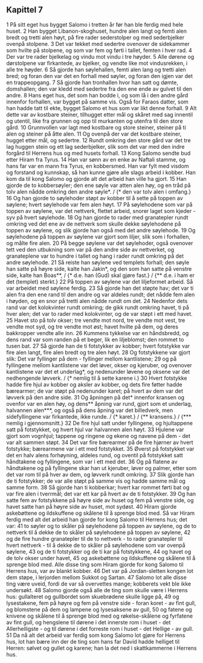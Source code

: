 ## Kapittel 7

1 På sitt eget hus bygget Salomo i tretten år før han ble ferdig med hele huset.
2 Han bygget Libanon-skoghuset, hundre alen langt og femti alen bredt og tretti alen høyt, på fire rader sederstolper og med sederbjelker ovenpå stolpene.
3 Det var tekket med sedertre ovenover de sidekammer som hvilte på stolpene, og som var fem og førti i tallet, femten i hver rad.
4 Der var tre rader bjelkelag og vindu mot vindu i tre høyder.
5 Alle dørene og dørstolpene var firkantede, av bjelker, og vendte like mot vindusrekken, i alle tre høyder.
6 Så gjorde han søylehallen, femti alen lang og tretti alen bred; og foran den var det en forhall med søyler, og foran den igjen var det en trappeopgang.
7 Så gjorde han tronhallen hvor han satt og dømte, domshallen; den var kledd med sedertre fra den ene ende av gulvet til den andre.
8 Hans eget hus, det som han bodde i, og som lå i den andre gård innenfor forhallen, var bygget på samme vis. Også for Faraos datter, som han hadde tatt til ekte, bygget Salomo et hus som var likt denne forhall.
9 Alt dette var av kostbare steiner, tilhugget etter mål og skåret med sag innentil og utentil, like fra grunnen og opp til murkanten og utenfra til den store gård.
10 Grunnvollen var lagt med kostbare og store steiner, steiner på ti alen og steiner på åtte alen.
11 Og ovenpå der var det kostbare steiner, hugget etter mål, og sedertre.
12 Rundt omkring den store gård var det tre lag huggen stein og ett lag sederbjelker, slik som det var med den indre forgård til Herrens hus og med husets forhall.
13 Kong Salomo sendte bud etter Hiram fra Tyrus.
14 Han var sønn av en enke av Naftali stamme, og hans far var en mann fra Tyrus, en kobbersmed. Han var fylt med visdom og forstand og kunnskap, så han kunne gjøre alle slags arbeid i kobber. Han kom da til kong Salomo og gjorde alt det arbeid han ville ha gjort.
15 Han gjorde de to kobbersøyler; den ene søyle var atten alen høy, og en tråd på tolv alen nådde omkring den andre søyle*. / {* den var tolv alen i omfang.}
16 Og han gjorde to søylehoder støpt av kobber til å sette på toppen av søylene; hvert søylehode var fem alen høyt.
17 På søylehodene som var på toppen av søylene, var det nettverk, flettet arbeid, snorer laget som kjeder - syv på hvert søylehode.
18 Og han gjorde to rader med granatepler rundt omkring ved det ene av de nettverk som skulle dekke søylehodene på toppen av søylene, og slik gjorde han også med det andre søylehode.
19 Og søylehodene på toppen av søylene var gjort som liljer, slik som i forhallen, og målte fire alen.
20 På begge søylene var det søylehoder, også ovenover tett ved den utbukning som var på den andre side av nettverket, og granateplene var to hundre i tallet og hang i rader rundt omkring på det andre søylehode.
21 Så reiste han søylene ved templets forhall; den søyle han satte på høyre side, kalte han Jakin*, og den som han satte på venstre side, kalte han Boas**, / {* d.e. han (Gud) skal gjøre fast.} / {** d.e. i ham er det (templet) sterkt.}
22 På toppen av søylene var det liljeformet arbeid. Så var arbeidet med søylene ferdig.
23 Så gjorde han det støpte hav; det var ti alen fra den ene rand til den andre og var aldeles rundt; det nådde fem alen i høyden, og en snor på tretti alen nådde rundt om det.
24 Nedenfor dets rand var det kolokvinter rundt omkring; de gikk rundt omkring havet, ti på hver alen; det var to rader med kolokvinter, og de var støpt i ett med havet.
25 Havet sto på tolv okser; tre vendte mot nord, tre vendte mot vest, tre vendte mot syd, og tre vendte mot øst; havet hvilte på dem, og deres bakkropper vendte alle inn.
26 Kummens tykkelse var en håndsbredd, og dens rand var som randen på et beger, lik en liljeblomst; den rommet to tusen bat.
27 Så gjorde han de ti fotstykker av kobber; hvert fotstykke var fire alen langt, fire alen bredt og tre alen høyt.
28 Og fotstykkene var gjort slik: Det var fyllinger på dem - fyllinger mellom kantlistene;
29 og på fyllingene mellom kantlistene var det løver, okser og kjeruber, og ovenover kantlistene var det et underlag*, og nedenunder løvene og oksene var det nedhengende løvverk. / {* nemlig til å sette karene i.}
30 Hvert fotstykke hadde fire hjul av kobber og aksler av kobber, og dets fire føtter hadde bærearmer; de var støpt på nedenunder karet; på hvert av dem var det løvverk på den andre side.
31 Og åpningen på det* innenfor kransen og ovenfor var en alen høy, og dens** åpning var rund, gjort som et underlag, halvannen alen***, og også på dens åpning var det billedverk, men sidefyllingene var firkantede, ikke runde. / {* karet.} / {** kransens.} / {*** nemlig i gjennomsnitt.}
32 De fire hjul satt under fyllingene, og hjultappene satt på fotstykket, og hvert hjul var halvannen alen høyt.
33 Hjulene var gjort som vognhjul; tappene og ringene og ekene og navene på dem - det var alt sammen støpt.
34 Det var fire bærearmer på de fire hjørner av hvert fotstykke; bærearmene var i ett med fotstykket.
35 Øverst på fotstykket var det en halv alens forhøyning, aldeles rund, og oventil på fotstykket satt håndtakene og fyllingene, som var i ett med det.
36 Og på flatene av håndtakene og på fyllingene skar han ut kjeruber, løver og palmer, etter som det var rom til på hver av dem, og løvverk rundt omkring.
37 Slik gjorde han de ti fotstykker; de var alle støpt på samme vis og hadde samme mål og samme form.
38 Så gjorde han ti kobberkar; hvert kar rommet førti bat og var fire alen i tverrmål; det var ett kar på hvert av de ti fotstykker.
39 Og han satte fem av fotstykkene på høyre side av huset og fem på venstre side, og havet satte han på høyre side av huset, mot sydøst.
40 Hiram gjorde askebøttene og ildskuffene og skålene til å sprenge blod med. Så var Hiram ferdig med alt det arbeid han gjorde for kong Salomo til Herrens hus; det var:
41 to søyler og to skåler på søylehodene på toppen av søylene, og de to nettverk til å dekke de to skåler på søylehodene på toppen av søylene,
42 og de fire hundre granatepler til de to nettverk - to rader granatepler til hvert nettverk - til å dekke de to skåler på søylehodene som var ovenpå søylene,
43 og de ti fotstykker og de ti kar på fotstykkene,
44 og havet og de tolv okser under havet,
45 og askebøttene og ildskuffene og skålene til å sprenge blod med. Alle disse ting som Hiram gjorde for kong Salomo til Herrens hus, var av blankt kobber.
46 Det var på Jordan-sletten kongen lot dem støpe, i lerjorden mellom Sukkot og Sartan.
47 Salomo lot alle disse ting være uveid, fordi de var så overvettes mange; kobberets vekt ble ikke undersøkt.
48 Salomo gjorde også alle de ting som skulle være i Herrens hus: gullalteret og gullbordet som skuebrødene skulle ligge på,
49 og lysestakene, fem på høyre og fem på venstre side - foran koret - av fint gull, og blomstene på dem og lampene og lysesaksene av gull,
50 og fatene og knivene og skålene til å sprenge blod med og røkelse-skålene og fyrfatene av fint gull, og hengslene til dørene i det innerste rom i huset - det Allerhelligste - og til dørene i det forreste rom i huset - det Hellige - av gull.
51 Da nå alt det arbeid var ferdig som kong Salomo lot gjøre for Herrens hus, lot han bære inn der de ting som hans far David hadde helliget til Herren: sølvet og gullet og karene; han la det ned i skattkammerne i Herrens hus.

